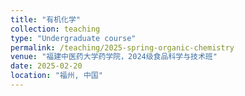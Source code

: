 ```yaml
---
title: "有机化学"
collection: teaching
type: "Undergraduate course"
permalink: /teaching/2025-spring-organic-chemistry
venue: "福建中医药大学药学院，2024级食品科学与技术班"
date: 2025-02-20
location: "福州, 中国"
---
```

